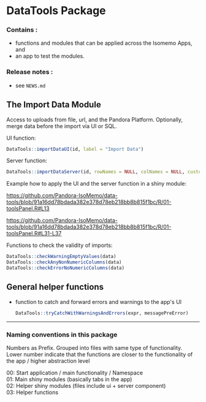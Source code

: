 # DataTools Package

### Contains :

- functions and modules that can be applied across the Isomemo Apps, and
- an app to test the modules.

### Release notes :
- see `NEWS.md`


## The Import Data Module

Access to uploads from file, url, and the Pandora Platform. Optionally, merge data before the import via UI or SQL.

UI function:

```R
DataTools::importDataUI(id, label = "Import Data")
```

Server function:

```R
DataTools::importDataServer(id, rowNames = NULL, colNames = NULL, customWarningChecks = list(), customErrorChecks = list(), ignoreWarnings = FALSE, defaultSource = "ckan")
```

Example how to apply the UI and the server function in a shiny module:

https://github.com/Pandora-IsoMemo/data-tools/blob/91a16dd78bdada382e378d78eb218bb8b815f1bc/R/01-toolsPanel.R#L13

https://github.com/Pandora-IsoMemo/data-tools/blob/91a16dd78bdada382e378d78eb218bb8b815f1bc/R/01-toolsPanel.R#L31-L37


Functions to check the validity of imports:

```R
DataTools::checkWarningEmptyValues(data)
DataTools::checkAnyNonNumericColumns(data)
DataTools::checkErrorNoNumericColumns(data)
```

## General helper functions

- function to catch and forward errors and warnings to the app's UI
  ```R
  DataTools::tryCatchWithWarningsAndErrors(expr, messagePreError)
  ```

---

### Naming conventions in this package
Numbers as Prefix. Grouped into files with same type of functionality.  
Lower number indicate that the functions are closer to the functionality of the app / higher abstraction level

00: Start application / main functionality / Namespace  
01: Main shiny modules (basically tabs in the app)  
02: Helper shiny modules (files include ui + server component)  
03: Helper functions


